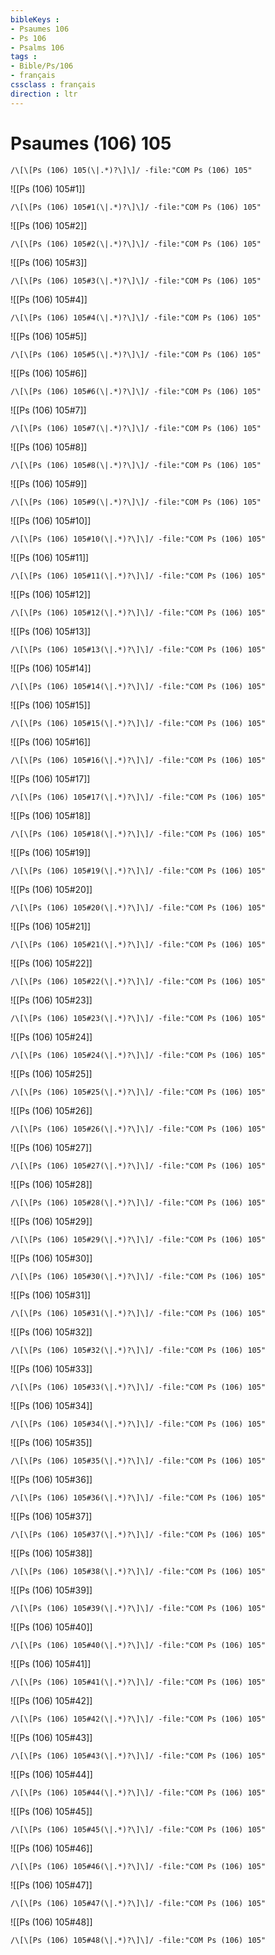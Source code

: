 ```yaml
---
bibleKeys : 
- Psaumes 106
- Ps 106
- Psalms 106
tags : 
- Bible/Ps/106
- français
cssclass : français
direction : ltr
---
```


# Psaumes (106) 105

```query
/\[\[Ps (106) 105(\|.*)?\]\]/ -file:"COM Ps (106) 105"
```



![[Ps (106) 105#1]]

```query
/\[\[Ps (106) 105#1(\|.*)?\]\]/ -file:"COM Ps (106) 105"
```

![[Ps (106) 105#2]]

```query
/\[\[Ps (106) 105#2(\|.*)?\]\]/ -file:"COM Ps (106) 105"
```

![[Ps (106) 105#3]]

```query
/\[\[Ps (106) 105#3(\|.*)?\]\]/ -file:"COM Ps (106) 105"
```

![[Ps (106) 105#4]]

```query
/\[\[Ps (106) 105#4(\|.*)?\]\]/ -file:"COM Ps (106) 105"
```

![[Ps (106) 105#5]]

```query
/\[\[Ps (106) 105#5(\|.*)?\]\]/ -file:"COM Ps (106) 105"
```

![[Ps (106) 105#6]]

```query
/\[\[Ps (106) 105#6(\|.*)?\]\]/ -file:"COM Ps (106) 105"
```

![[Ps (106) 105#7]]

```query
/\[\[Ps (106) 105#7(\|.*)?\]\]/ -file:"COM Ps (106) 105"
```

![[Ps (106) 105#8]]

```query
/\[\[Ps (106) 105#8(\|.*)?\]\]/ -file:"COM Ps (106) 105"
```

![[Ps (106) 105#9]]

```query
/\[\[Ps (106) 105#9(\|.*)?\]\]/ -file:"COM Ps (106) 105"
```

![[Ps (106) 105#10]]

```query
/\[\[Ps (106) 105#10(\|.*)?\]\]/ -file:"COM Ps (106) 105"
```

![[Ps (106) 105#11]]

```query
/\[\[Ps (106) 105#11(\|.*)?\]\]/ -file:"COM Ps (106) 105"
```

![[Ps (106) 105#12]]

```query
/\[\[Ps (106) 105#12(\|.*)?\]\]/ -file:"COM Ps (106) 105"
```

![[Ps (106) 105#13]]

```query
/\[\[Ps (106) 105#13(\|.*)?\]\]/ -file:"COM Ps (106) 105"
```

![[Ps (106) 105#14]]

```query
/\[\[Ps (106) 105#14(\|.*)?\]\]/ -file:"COM Ps (106) 105"
```

![[Ps (106) 105#15]]

```query
/\[\[Ps (106) 105#15(\|.*)?\]\]/ -file:"COM Ps (106) 105"
```

![[Ps (106) 105#16]]

```query
/\[\[Ps (106) 105#16(\|.*)?\]\]/ -file:"COM Ps (106) 105"
```

![[Ps (106) 105#17]]

```query
/\[\[Ps (106) 105#17(\|.*)?\]\]/ -file:"COM Ps (106) 105"
```

![[Ps (106) 105#18]]

```query
/\[\[Ps (106) 105#18(\|.*)?\]\]/ -file:"COM Ps (106) 105"
```

![[Ps (106) 105#19]]

```query
/\[\[Ps (106) 105#19(\|.*)?\]\]/ -file:"COM Ps (106) 105"
```

![[Ps (106) 105#20]]

```query
/\[\[Ps (106) 105#20(\|.*)?\]\]/ -file:"COM Ps (106) 105"
```

![[Ps (106) 105#21]]

```query
/\[\[Ps (106) 105#21(\|.*)?\]\]/ -file:"COM Ps (106) 105"
```

![[Ps (106) 105#22]]

```query
/\[\[Ps (106) 105#22(\|.*)?\]\]/ -file:"COM Ps (106) 105"
```

![[Ps (106) 105#23]]

```query
/\[\[Ps (106) 105#23(\|.*)?\]\]/ -file:"COM Ps (106) 105"
```

![[Ps (106) 105#24]]

```query
/\[\[Ps (106) 105#24(\|.*)?\]\]/ -file:"COM Ps (106) 105"
```

![[Ps (106) 105#25]]

```query
/\[\[Ps (106) 105#25(\|.*)?\]\]/ -file:"COM Ps (106) 105"
```

![[Ps (106) 105#26]]

```query
/\[\[Ps (106) 105#26(\|.*)?\]\]/ -file:"COM Ps (106) 105"
```

![[Ps (106) 105#27]]

```query
/\[\[Ps (106) 105#27(\|.*)?\]\]/ -file:"COM Ps (106) 105"
```

![[Ps (106) 105#28]]

```query
/\[\[Ps (106) 105#28(\|.*)?\]\]/ -file:"COM Ps (106) 105"
```

![[Ps (106) 105#29]]

```query
/\[\[Ps (106) 105#29(\|.*)?\]\]/ -file:"COM Ps (106) 105"
```

![[Ps (106) 105#30]]

```query
/\[\[Ps (106) 105#30(\|.*)?\]\]/ -file:"COM Ps (106) 105"
```

![[Ps (106) 105#31]]

```query
/\[\[Ps (106) 105#31(\|.*)?\]\]/ -file:"COM Ps (106) 105"
```

![[Ps (106) 105#32]]

```query
/\[\[Ps (106) 105#32(\|.*)?\]\]/ -file:"COM Ps (106) 105"
```

![[Ps (106) 105#33]]

```query
/\[\[Ps (106) 105#33(\|.*)?\]\]/ -file:"COM Ps (106) 105"
```

![[Ps (106) 105#34]]

```query
/\[\[Ps (106) 105#34(\|.*)?\]\]/ -file:"COM Ps (106) 105"
```

![[Ps (106) 105#35]]

```query
/\[\[Ps (106) 105#35(\|.*)?\]\]/ -file:"COM Ps (106) 105"
```

![[Ps (106) 105#36]]

```query
/\[\[Ps (106) 105#36(\|.*)?\]\]/ -file:"COM Ps (106) 105"
```

![[Ps (106) 105#37]]

```query
/\[\[Ps (106) 105#37(\|.*)?\]\]/ -file:"COM Ps (106) 105"
```

![[Ps (106) 105#38]]

```query
/\[\[Ps (106) 105#38(\|.*)?\]\]/ -file:"COM Ps (106) 105"
```

![[Ps (106) 105#39]]

```query
/\[\[Ps (106) 105#39(\|.*)?\]\]/ -file:"COM Ps (106) 105"
```

![[Ps (106) 105#40]]

```query
/\[\[Ps (106) 105#40(\|.*)?\]\]/ -file:"COM Ps (106) 105"
```

![[Ps (106) 105#41]]

```query
/\[\[Ps (106) 105#41(\|.*)?\]\]/ -file:"COM Ps (106) 105"
```

![[Ps (106) 105#42]]

```query
/\[\[Ps (106) 105#42(\|.*)?\]\]/ -file:"COM Ps (106) 105"
```

![[Ps (106) 105#43]]

```query
/\[\[Ps (106) 105#43(\|.*)?\]\]/ -file:"COM Ps (106) 105"
```

![[Ps (106) 105#44]]

```query
/\[\[Ps (106) 105#44(\|.*)?\]\]/ -file:"COM Ps (106) 105"
```

![[Ps (106) 105#45]]

```query
/\[\[Ps (106) 105#45(\|.*)?\]\]/ -file:"COM Ps (106) 105"
```

![[Ps (106) 105#46]]

```query
/\[\[Ps (106) 105#46(\|.*)?\]\]/ -file:"COM Ps (106) 105"
```

![[Ps (106) 105#47]]

```query
/\[\[Ps (106) 105#47(\|.*)?\]\]/ -file:"COM Ps (106) 105"
```

![[Ps (106) 105#48]]

```query
/\[\[Ps (106) 105#48(\|.*)?\]\]/ -file:"COM Ps (106) 105"
```


